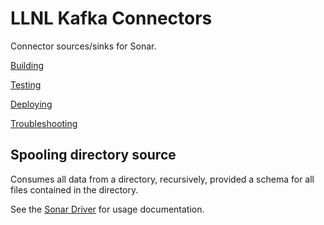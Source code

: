 # LLNL Kafka Connectors

Connector sources/sinks for Sonar.

[Building](doc/building.md)

[Testing](doc/testing.md)

[Deploying](doc/deploying.md)

[Troubleshooting](doc/troubleshooting.md)


## Spooling directory source

Consumes all data from a directory, recursively, provided a schema for all files contained in the directory.

See the [Sonar Driver](https://lc.llnl.gov/bitbucket/projects/SON/repos/sonar-driver/browse) for usage documentation.